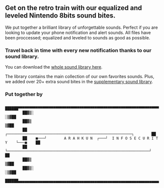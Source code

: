 ##  Get on the retro train with our equalized and leveled Nintendo 8bits sound bites. 

We put together a brilliant library of unforgettable sounds.
Perfect if you are looking to update your phone notification and alert sounds. 
All files have been proccessed; equalized and leveled to sounds as good as possible.

### Travel back in time with every new notification thanks to our sound library.

You can download the [whole sound library here](https://github.com/arahkun/sound_library-nintendo_8bits-super_mario-notifications_and_alerts/archive/master.zip).

The library contains the main collection of our own favorites sounds. 
Plus, we added over 20+ extra sound bites in the [supplementary sound library](https://github.com/arahkun/sound_library-nintendo_8bits-super_mario-notifications_and_alerts/tree/master/supplementary_sound_library).



### Put together by
```
        ██████▀▀▀▀▀▀▀▀▀▀▀▀▀▀▀▀▀▀▀▀▀▀▀▀▀▀▀▀▀▀▀▀▀▀▀▀▀▀▀▀▀▀▀▀▀▀▀▀▀▀▀▀▀▀▀▀▀▀▀▀▀▀▀▀▀▀▀██████
        ██▓▒░                                                                     ░▒▓██
        ██▓▒                                                                       ▒▓██
        ██        ┌─────────────────────────────────────────────────────────┐        ██
        ██    ■───┘        A R A H K U N  ┌───┘  I N F O S E C U R I T Y    └───■    ██
        ██    └─────────────────────────────────────────────────────────────────┘    ██
        ██▓▒                                                                       ▒▓██
        ██▓▒░                                                                     ░▒▓██
        ██████▄▄▄▄▄▄▄▄▄▄▄▄▄▄▄▄▄▄▄▄▄▄▄▄▄▄▄▄▄▄▄▄▄▄▄▄▄▄▄▄▄▄▄▄▄▄▄▄▄▄▄▄▄▄▄▄▄▄▄▄▄▄▄▄▄▄▄██████
```
